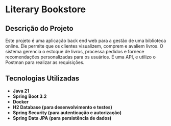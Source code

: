 # Literary Bookstore

## Descrição do Projeto

Este projeto é uma aplicação back end web para a gestão de uma biblioteca online. Ele permite que os clientes visualizem, comprem e avaliem livros. O sistema gerencia o estoque de livros, processa pedidos e fornece recomendações personalizadas para os usuários.
É uma API, e utilizo o Postman para realizar as requisições.

## Tecnologias Utilizadas

- **Java 21**
- **Spring Boot 3.2**
- **Docker**
- **H2 Database (para desenvolvimento e testes)**
- **Spring Security (para autenticação e autorização)**
- **Spring Data JPA (para persistência de dados)**
